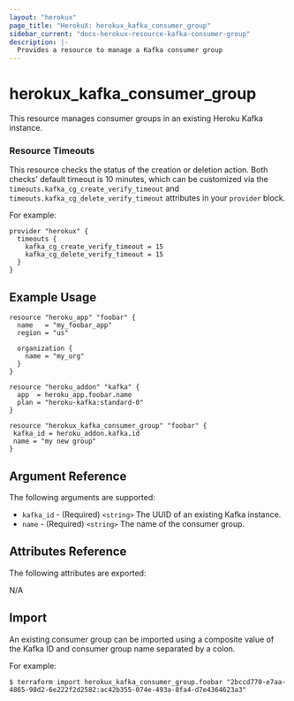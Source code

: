 ```yaml
---
layout: "herokux"
page_title: "HerokuX: herokux_kafka_consumer_group"
sidebar_current: "docs-herokux-resource-kafka-consumer-group"
description: |-
  Provides a resource to manage a Kafka consumer group
---
```


# herokux\_kafka\_consumer\_group

This resource manages consumer groups in an existing Heroku Kafka instance.

### Resource Timeouts
This resource checks the status of the creation or deletion action.
Both checks' default timeout is 10 minutes, which can be customized via the
`timeouts.kafka_cg_create_verify_timeout` and `timeouts.kafka_cg_delete_verify_timeout` attributes in your `provider` block.

For example:

```hcl-terraform
provider "herokux" {
  timeouts {
    kafka_cg_create_verify_timeout = 15
    kafka_cg_delete_verify_timeout = 15
  }
}
```

## Example Usage

```hcl-terraform
resource "heroku_app" "foobar" {
  name   = "my_foobar_app"
  region = "us"

  organization {
    name = "my_org"
  }
}

resource "heroku_addon" "kafka" {
  app  = heroku_app.foobar.name
  plan = "heroku-kafka:standard-0"
}

resource "herokux_kafka_consumer_group" "foobar" {
 kafka_id = heroku_addon.kafka.id
 name = "my new group"
}
```

## Argument Reference

The following arguments are supported:

* `kafka_id` - (Required) `<string>` The UUID of an existing Kafka instance.
* `name` - (Required) `<string>` The name of the consumer group.

## Attributes Reference

The following attributes are exported:

N/A

## Import

An existing consumer group can be imported using a composite value of the Kafka ID and consumer group name
separated by a colon.

For example:

```shell script
$ terraform import herokux_kafka_consumer_group.foobar "2bccd770-e7aa-4865-98d2-6e222f2d2582:ac42b355-074e-493a-8fa4-d7e4364623a3"
```